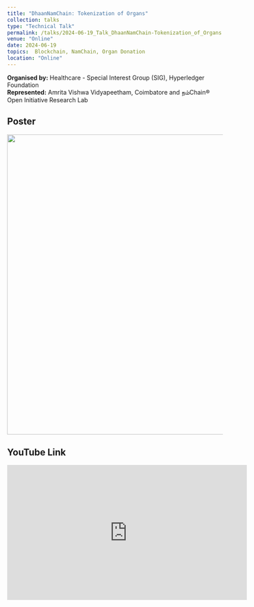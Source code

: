 ```yaml
---
title: "DhaanNamChain: Tokenization of Organs"
collection: talks
type: "Technical Talk"
permalink: /talks/2024-06-19_Talk_DhaanNamChain-Tokenization_of_Organs
venue: "Online"
date: 2024-06-19
topics:  Blockchain, NamChain, Organ Donation
location: "Online"
---
```


**Organised by:** Healthcare - Special Interest Group (SIG), Hyperledger Foundation <br/>
**Represented:** Amrita Vishwa Vidyapeetham, Coimbatore and நம்Chain® Open Initiative Research Lab <br/>

Poster
---
<p align="center">
   <img src="https://ramagururadhakrishnan.github.io/images/2024_June_Hyperledger_HSIG.jpeg" width="700" />
</p>

YouTube Link
---
<p align="center">
   <iframe width="560" height="315" src="https://www.youtube.com/watch?v=vNNOf7YBO14" frameborder="0" allowfullscreen></iframe>
</p>


